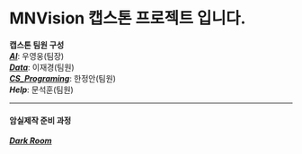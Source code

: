 # MNVision 캡스톤 프로젝트 입니다.

**캡스톤 팀원 구성**<br/>
[**_AI_**](https://github.com/MBV-and-Kids/Model): 우영웅(팀장)<br/>
[**_Data_**](https://github.com/MBV-and-Kids/Model): 이재경(팀원)<br/>
[**_CS_Programing_**](https://github.com/MBV-and-Kids/CS_Programing): 한정안(팀원)<br/>
***Help***: 문석훈(팀원)<br/>

---

#### 암실제작 준비 과정
[**_Dark Room_**](https://github.com/MBV-and-Kids/.github/blob/main/profile/darkroom_production_process.md)
